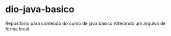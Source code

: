 # dio-java-basico
Repositório para conteúdo do curso de java básico 
    Alterando um arquivo de forma local 
    